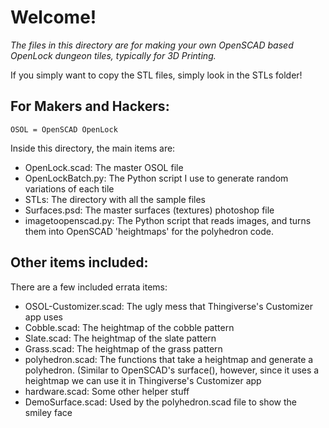 # Welcome!

*The files in this directory are for making your own OpenSCAD based OpenLock dungeon tiles, typically for 3D Printing.*

If you simply want to copy the STL files, simply look in the STLs folder!

## For Makers and Hackers:

`OSOL = OpenSCAD OpenLock`

Inside this directory, the main items are:
* OpenLock.scad:  The master OSOL file
* OpenLockBatch.py:  The Python script I use to generate random variations of each tile
* STLs:  The directory with all the sample files
* Surfaces.psd:  The master surfaces (textures) photoshop file
* imagetoopenscad.py:  The Python script that reads images, and turns them into OpenSCAD 'heightmaps' for the polyhedron code.

## Other items included:

There are a few included errata items:
* OSOL-Customizer.scad:  The ugly mess that Thingiverse's Customizer app uses
* Cobble.scad:  The heightmap of the cobble pattern
* Slate.scad:  The heightmap of the slate pattern
* Grass.scad:  The heightmap of the grass pattern
* polyhedron.scad:  The functions that take a heightmap and generate a polyhedron.  (Similar to OpenSCAD's surface(), however, since it uses a heightmap we can use it in Thingiverse's Customizer app
* hardware.scad:  Some other helper stuff
* DemoSurface.scad:  Used by the polyhedron.scad file to show the smiley face

